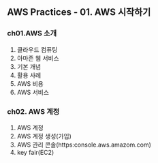 ## AWS Practices - 01. AWS 시작하기

### ch01.AWS 소개
1. 클라우드 컴퓨팅
2. 아마존 웹 서비스
3. 기본 개념
4. 활용 사례
5. AWS 비용
6. AWS 서비스

### ch02. AWS 계정
1. AWS 계정
2. AWS 계정 생성(가입)
3. AWS 관리 콘솔(https:console.aws.amazom.com)
4. key fair(EC2)